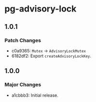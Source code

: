 # pg-advisory-lock

## 1.0.1

### Patch Changes

- c0a9365: `Mutex` -> `AdvisoryLockMutex`
- 6182df2: Export `createAdvisoryLockKey`.

## 1.0.0

### Major Changes

- a1cbbb3: Initial release.
